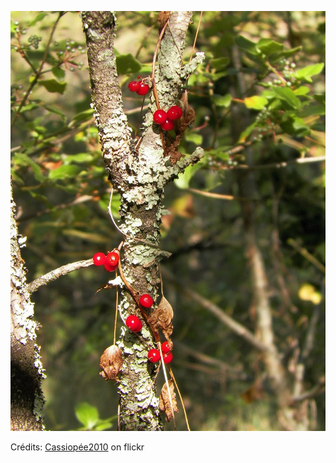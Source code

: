 ![Soline](/images/2022-07-10.jpg)

Crédits: [Cassiopée2010](https://www.flickr.com/people/cmoi30/) on flickr